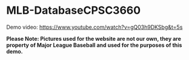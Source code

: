 # MLB-DatabaseCPSC3660
Demo video: https://www.youtube.com/watch?v=gQ03h9DKSbg&t=5s

**Please Note: Pictures used for the website are not our own, they are property of Major League Baseball and used for the purposes of this demo.**
